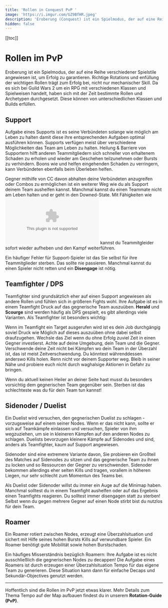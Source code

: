 ```yaml
---
title: 'Rollen in Conquest PvP '
image: 'https://i.imgur.com/GZ9BfHR.jpeg'
description: 'Eroberung (Conquest) ist ein Spielmodus, der auf eine Reihe von verschiedenen Spielstilen angewiesen ist, um Erfolg zu garantieren. Hier ein kleiner Überblick über die Rollen und ihre Spielweise.'
hidden: false
---
```


[[toc]]

# Rollen im PvP

Eroberung ist ein Spielmodus, der auf eine Reihe verschiedener Spielstile angewiesen ist, um Erfolg zu garantieren. Richtige Rotations und enfüllung der wichtigen Rollen trägt zum Erfolg bei, nicht nur mechanischer Skill. Da es sich bei Guild Wars 2 um ein RPG mit verschiedenen Klassen und Spielweisen handelt, haben sich mit der Zeit bestimmte Rollen und Archetypen durchgesetzt. Diese können von unterschiedlichen Klassen und Builds erfüllen. 

## Support

Aufgabe eines Supports ist es seine Verbündeten solange wie möglich am Leben zu halten damit diese ihre entsprechenden Aufgaben optimal ausführen können. Supports verfügen meist über verschiedene Möglichkeiten das Team am Leben zu halten. Heilung & Barriere von Supportern hilft anderen Teammitgliedern sich schneller von erhaltenem Schaden zu erholen und wieder am Geschehen teilzunehmen oder Bursts zu verhindern. Boons wie <boon name="protection"/> und <boon name="aegis"/> helfen eingehenden Schaden zu verringern, <boon name="stability"> kann Verbündeten ebenfalls beim Überleben helfen.

Gegner mithilfe von CC davon abhalten deine Verbündeten anzugreifen oder Combos zu ermöglichen ist ein weiterer Weg wie du als Support deinem Team aushelfen kannst. Manchmal kannst du einen Teammate nicht am Leben halten und er geht in den Downed-State. Mit Fähigkeiten wie <embed type="skills" id="9163" size="16"> kannst du Teammitgleider sofort wieder aufheben und den Kampf weiterführen.

Ein häufiger Fehler für Support-Spieler ist das Sie selbst für ihre Teammitglieder sterben. Das sollte nie passieren. Manchmal kannst du einen Spieler nicht retten und ein **Disengage** ist nötig.

## Teamfighter / DPS

Teamfighter sind grundsätzlich eher auf einen Support angewiesen als andere Rollen und fühlen sich in größeren Fights wohl. Ihre Aufgabe ist es in einem Teamfight Druck auf das gegnerische Team auszuüben. **Herald** und **Scourge** sind werden häufig als DPS gespielt, es gibt allerdings viele Varianten. Als Teamfighter ist besonders wichtig: 

Wenn im Teamfight ein Target ausgerufen wird ist es dein Job durchgängig soviel Druck wie Möglich auf dieses auszuüben ohne dabei selbst draufzugehen. Wechsle das Ziel wenn du ohne Erfolg zuviel Zeit in einen Gegner investierst. Achte auf deine Umgebung, dein Team und die Gegner. Verschwende deine Zeit nicht bei Kämpfen wo dein Team in der Überzahl ist, das ist meist Zeitverschwendung. Du könntest währenddessen anderswo Kills holen. Renn nicht vor deinem Supporter weg. Bleib in seiner Nähe und probiere euch nicht durch waghalsige Aktionen in Gefahr zu bringen. 

Wenn du aktuell keinen Heiler an deiner Seite hast musst du besonders vorsichtig dem gegnerischen Team gegenüber sein. Sterben ist das schlechteste was du für dein Team tun kannst!

## Sidenoder / Duelist
Ein Duelist wird versuchen, den gegnerischen Duelist zu schlagen - vorzugsweise auf einem seiner Nodes. Wenn er das nicht kann, sollte er sich auf Teamkämpfe einlassen und versuchen, Spieler von ihm wegzuziehen, um sie in kleineren Kämpfen auf den anderen Nodes zu schlagen. Duelists bevorzugen kleinere Kämpfe auf Sidenodes und sind, anders als Teamfighter, kaum auf Support angewiesen.

Sidenoder sind eine extremere Variante davon, Sie probieren ein Großteil des Matches auf Sidenodes zu sitzen und das gegnerische Team zu ihnen zu locken und so Ressourcen der Gegner zu verschwenden. Sidenoder bekommen allerdings eher selten Kills und tragen, vorallem in höheren Liegen, nur sehr schlecht zum Momentun des Teams bei. 

Als Duelist oder Sidenoder willst du immer ein Auge auf die Minimap haben. Manchmal solltest du in einem Teamfight aushelfen oder auf das Ergebnis einen Teamfights reagieren. Du solltest immer disengagen statt zu sterben! Selbst wenn du gegen mehrere Gegner auf einen Node stirbt bist du nutzlos für dein Team.

## Roamer
Ein Roamer rotiert zwischen Nodes, erzeugt eine Überzahlsituation und sichert mit Hilfe seines hohen Bursts Kills auf verwundbare Spieler. Ein Roamer benötigt gute Mobilität sowie hohen Burstschaden.

Ein häufiges Misserständnis bezüglich Roamern: Ihre Aufgabe ist es nicht ausschließlich die gegnerischen Nodes zu decappen! Die Aufgabe eines Roamers ist durch erzeugen einer Überzahlsituation Tempo für das eigene Team zu generieren. Diese Situation kann dann für einfache Decaps und Sekundär-Objectives genutzt werden.  

---

Hoffentlich sind die Rollen im PvP jetzt etwas klarer. Mehr Details zum Thema Tempo auf der Map aufbauen findest du in unserem **Rotation-Guide (PvP)**.
